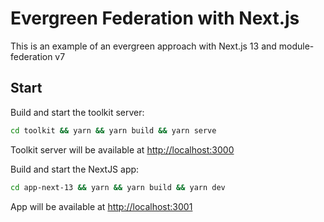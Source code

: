 # Evergreen Federation with Next.js

This is an example of an evergreen approach with Next.js 13 and module-federation v7

## Start

Build and start the toolkit server:

```sh
cd toolkit && yarn && yarn build && yarn serve
```

Toolkit server will be available at <http://localhost:3000>

Build and start the NextJS app:

```sh
cd app-next-13 && yarn && yarn build && yarn dev
```

App will be available at <http://localhost:3001>

